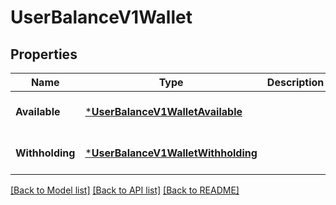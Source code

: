 # UserBalanceV1Wallet

## Properties
Name | Type | Description | Notes
------------ | ------------- | ------------- | -------------
**Available** | [***UserBalanceV1WalletAvailable**](User_balance.v1_wallet_available.md) |  | [optional] [default to null]
**Withholding** | [***UserBalanceV1WalletWithholding**](User_balance.v1_wallet_withholding.md) |  | [optional] [default to null]

[[Back to Model list]](../README.md#documentation-for-models) [[Back to API list]](../README.md#documentation-for-api-endpoints) [[Back to README]](../README.md)

